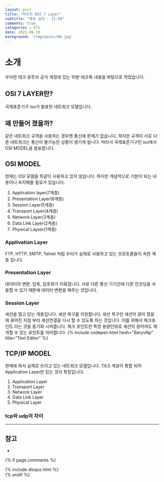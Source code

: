 ```yaml
---
layout: post
title: "파즈의 OSI 7 Layer"
subtitle: "영상 길이 - 11:50"
comments: true
categories : ETS
date: 2022-06-30
background: '/img/posts/06.jpg'
---
```


# 소개
우아한 테크 유투브 공식 계정에 있는 10분 테코톡 내용을 바탕으로 적었습니다.

## OSI 7 LAYER란?
국제표준기구 iso가 발표한 네트워크 모델입니다.

## 왜 만들어 졌을까?
같은 네트워크 규격을 사용하는 경우엔 통신에 문제가 없습니다.
하지만 규격이 서로 다른 네트워크는 통신이 불가능한 상황이 생기게 됩니다.
따라서 국제표준기구인 iso에서 OSI MODEL을 발표합니다.

## OSI MODEL
현재는 OSI 모델을 똑같이 사용하고 있지 않습니다.
하지만 개념적으로 기본이 되는 내용이니 숙지해둘 필요가 있습니다.
1. Application layer(7계층)
2. Presentation Layer(6계층)
3. Session Layer(5계층)
4. Transport Layer(4계층)
5. Network Layer(3계층)
6. Data Link Layer(2계층)
7. Physical Layser(1계층)

### Applivation Layer
FTP, HTTP, SMTP, Telnet 처럼 우리가 실제로 사용하고 있는 프로토콜들이 속한 계층 입니다.

### Presentation Layer
데이터의 변환, 압축, 암호화가 이뤄집니다.
서로 다른 통신 기기간에 다른 인코딩을 사용할 수 있기 때문에 데이터 변환을 해주는 것입니다.

### Session Layer
세션을 열고 닫는 계층입니다.
세션 복구를 지원합니다.
세션 복구란 세션이 끊어 졌을 때 끊어진 지점 부터 세션연결을 다시 할 수 있도록 하는 것입니다.
이를 위해서 체크포인트 라는 것을 동기화 시켜줍니다.
체크 포인트란 특정 용량단위로 세션이 끊어져도 재개할 수 있는 포인트를 의미합니다.
{% include codepen.html hash="BaryvNp" title="Text Editor" %}


## TCP/IP MODEL
현재에 와서 실제로 쓰이고 있는 네트워크 모델입니다.
7,6,5 계층이 통합 되어 Application Layer만 있는 것이 특징입니다.
1. Application Layer
2. Transport Layer
3. Network Layer
4. Data Link Layer
5. Physical Layer

### tcp와 udp의 차이



---
## 참고
- 

{% if page.comments %}
<div id="post-disqus" class="container">
{% include disqus.html %}
</div>
{% endif %}
